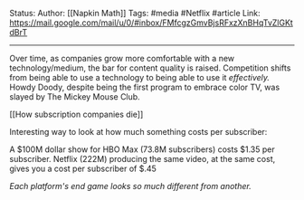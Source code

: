 Status:
Author: [[Napkin Math]]
Tags: #media #Netflix #article
Link: https://mail.google.com/mail/u/0/#inbox/FMfcgzGmvBjsRFxzXnBHqTvZlGKtdBrT
***
Over time, as companies grow more comfortable with a new technology/medium, the bar for content quality is raised. Competition shifts from being able to use a technology to being able to use it _effectively._ Howdy Doody, despite being the first program to embrace color TV, was slayed by The Mickey Mouse Club.

[[How subscription companies die]]

Interesting way to look at how much something costs per subscriber:

A $100M dollar show for HBO Max (73.8M subscribers) costs $1.35 per subscriber. Netflix (222M) producing the same video, at the same cost, gives you a cost per subscriber of $.45

*Each platform's end game looks so much different from another.*